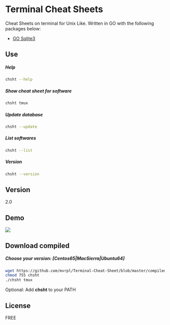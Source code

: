 # Terminal Cheat Sheets

Cheat Sheets on terminal for Unix Like. Written in GO with the following packages below:

  - [GO Sqlite3](https://github.com/mattn/go-sqlite3)

## Use
##### Help
```sh
chsht --help
```
##### Show cheat sheet for software
```sh
chsht tmux
```
##### Update database
```sh
chsht --update
```
##### List softwares
```sh
chsht --list
```
##### Version
```sh
chsht --version
```

## Version

2.0

## Demo

![](https://s11.postimg.org/h5j75navn/Captura_de_tela_2016_10_09_14_06_28.png)

## Download compiled

##### Choose your version: [Centos65|MacSierra|Ubuntu64]
```sh
wget https://github.com/mvrpl/Terminal-Cheat-Sheet/blob/master/compiled/[Centos65|MacSierra|Ubuntu64]/chsht?raw=true -O chsht
chmod 755 chsht
./chsht tmux
```
Optional: Add **chsht** to your PATH

## License

FREE
